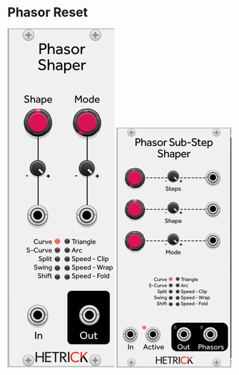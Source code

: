 # Phasor Reset

![Module](../Images/Modules/PhasorShaper.png)
![Module](../Images/Modules/PhasorSubstepShaper.png)
